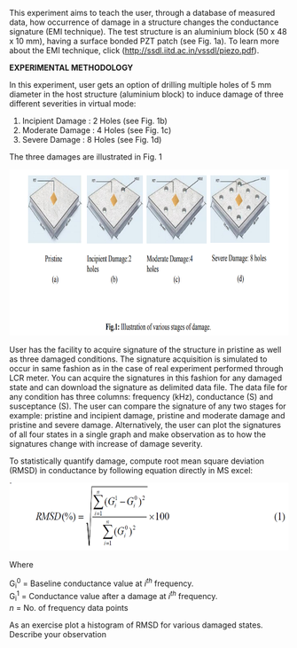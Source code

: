 
This experiment aims to teach the user, through a database of measured data, how occurrence of damage in a structure changes the conductance signature (EMI technique).
The test structure is an aluminium block (50 x 48 x 10 mm), having a surface bonded PZT patch (see Fig. 1a). To learn more about the EMI technique, click (<a href="http://ssdl.iitd.ac.in/vssdl/piezo.pdf" target="_blank">http://ssdl.iitd.ac.in/vssdl/piezo.pdf</a>).

**EXPERIMENTAL METHODOLOGY**

In this experiment, user gets an option of drilling multiple holes of 5 mm diameter in the host structure (aluminium block) to induce damage of three different severities in virtual mode:
1. Incipient Damage : 2 Holes (see Fig. 1b)
2. Moderate Damage : 4 Holes (see Fig. 1c)
3. Severe Damage : 8 Holes (see Fig. 1d)

The three damages are illustrated in Fig. 1
 
<img src="images/th1.png" height="300px" />

User has the facility to acquire signature of the structure in pristine as well as three damaged conditions. The signature acquisition is simulated to occur in same fashion as in the case of real experiment performed through LCR meter. You can acquire the signatures in this fashion for any damaged state and can download the signature as delimited data file. The data file for any condition has three columns: frequency (kHz), conductance (S) and susceptance (S). The user can compare the signature of any two stages for example: pristine and incipient damage, pristine and moderate damage and pristine and severe damage. Alternatively, the user can plot the signatures of all four states in a single graph and make observation as to how the signatures change with increase of damage severity.


To statistically quantify damage, compute root mean square deviation (RMSD) in conductance by following equation directly in MS excel:

<centerr><img src="images/th2.png" height="122px"/></center>

Where

G<sub>i</sub><sup>0</sup> = Baseline conductance value at <i>i<sup>th</sup></i> frequency.<br>
G<sub>i</sub><sup>1</sup> = Conductance value after a damage at <i>i<sup>th</sup></i> frequency.<br>
<i>n</i> = No. of frequency data points<br>

As an exercise plot a histogram of RMSD for various damaged states. Describe your observation<br>

